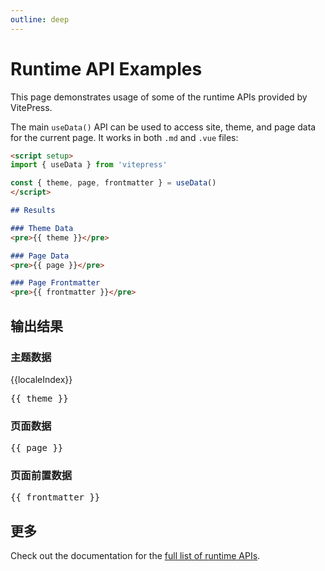 ```yaml
---
outline: deep
---
```


# Runtime API Examples

This page demonstrates usage of some of the runtime APIs provided by VitePress.

The main `useData()` API can be used to access site, theme, and page data for the current page. It works in both `.md` and `.vue` files:

```md
<script setup>
import { useData } from 'vitepress'

const { theme, page, frontmatter } = useData()
</script>

## Results

### Theme Data
<pre>{{ theme }}</pre>

### Page Data
<pre>{{ page }}</pre>

### Page Frontmatter
<pre>{{ frontmatter }}</pre>
```

<script setup>
import { useData } from 'vitepress'

const { site, theme, page, frontmatter, localeIndex } = useData()
</script>

## 输出结果

### 主题数据
{{localeIndex}}
<pre>{{ theme }}</pre>

### 页面数据
<pre>{{ page }}</pre>

### 页面前置数据
<pre>{{ frontmatter }}</pre>

## 更多

Check out the documentation for the [full list of runtime APIs](https://vitepress.dev/reference/runtime-api#usedata).
